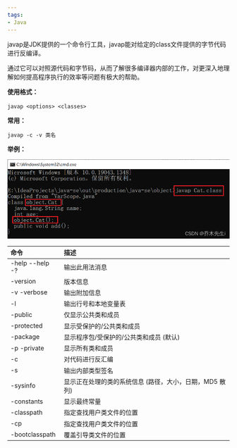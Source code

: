 ```yaml
---
tags:
- Java
---
```


javap是JDK提供的一个命令行工具，javap能对给定的class文件提供的字节代码进行反编译。

通过它可以对照源代码和字节码，从而了解很多编译器内部的工作，对更深入地理解如何提高程序执行的效率等问题有极大的帮助。

**使用格式：**

`javap <options> <classes>`

**常用：** 

`javap -c -v 类名`

**举例：**

![](assets/javap命令使用/image-20240429133510654.png)



| 命令                  | 描述                                                    |
| :--------------------- |  :------------------------------------------------------- |
| -help    --help    -? | 输出此用法消息                                          |
| -version              | 版本信息                                                |
| -v    -verbose        | 输出附加信息                                            |
| -l                    | 输出行号和本地变量表                                    |
| -public               | 仅显示公共类和成员                                      |
| -protected            | 显示受保护的/公共类和成员                               |
| -package              | 显示程序包/受保护的/公共类和成员 (默认)                 |
| -p    -private        | 显示所有类和成员                                        |
| -c                    | 对代码进行反汇编                                        |
| -s                    | 输出内部类型签名                                        |
| -sysinfo              | 显示正在处理的类的系统信息 (路径，大小，日期，MD5 散列) |
| -constants            | 显示最终常量                                            |
| -classpath <path>     | 指定查找用户类文件的位置                                |
| -cp <path>            | 指定查找用户类文件的位置                                |
| -bootclasspath <path> | 覆盖引导类文件的位置                                    |
